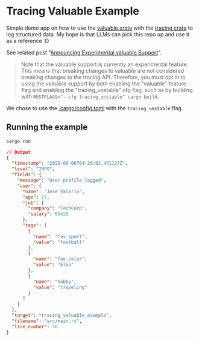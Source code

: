# Tracing Valuable Example

Simple demo app on how to use the [valuable crate](https://crates.io/crates/valuable) with the [tracing crate](https://crates.io/crates/tracing) to log structured data. My hope is that LLMs can pick this repo up and use it as a reference :D


See related post "[Announcing Experimental valuable Support](https://github.com/tokio-rs/tracing/discussions/1906)".

> Note that the valuable support is currently an experimental feature. This means that breaking changes to valuable are not considered breaking changes to the tracing API. Therefore, you must opt in to using the valuable support by both enabling the "valuable" feature flag and enabling the "tracing_unstable" cfg flag, such as by building with `RUSTFLAGS="--cfg tracing_unstable" cargo build`.

We chose to use the [.cargo/config.toml](.cargo/config.toml) with the `tracing_unstable` flag.

## Running the example

```bash
cargo run
```

```json
// Output
{
  "timestamp": "2025-06-06T04:26:02.471127Z",
  "level": "INFO",
  "fields": {
    "message": "User profile logged",
    "user": {
      "name": "Jose Valerio",
      "age": 27,
      "job": {
        "company": "TechCorp",
        "salary": 69420
      },
      "tags": [
        {
          "name": "fav_sport",
          "value": "football"
        },
        {
          "name": "fav_color",
          "value": "blue"
        },
        {
          "name": "hobby",
          "value": "traveling"
        }
      ]
    }
  },
  "target": "tracing_valuable_example",
  "filename": "src/main.rs",
  "line_number": 56
}
```
